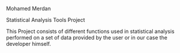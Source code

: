 Mohamed Merdan

Statistical Analysis Tools Project

This Project consists of different functions used in statistical analysis performed on a set of data provided by the user or in our case the developer himself.


